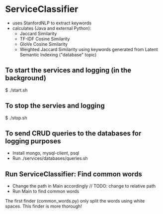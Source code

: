 # ServiceClassifier
- uses StanfordNLP to extract keywords
- calculates (Java and external Python):
    - Jaccard Similarity
    - TF-IDF Cosine Similarity
    - GloVe Cosine Similarity
    - Weighted Jaccard Similarity using keywords generated from Latent Semantic Indexing ("database" topic)

## To start the services and logging (in the background)
$ ./start.sh

## To stop the servies and logging
$ ./stop.sh

## To send CRUD queries to the databases for logging purposes
- Install mongo, mysql-client, psql
- Run ./services/databases/queries.sh

## Run ServiceClassifier: Find common words
- Change the path in Main accordingly   // TODO: change to relative path
- Run Main to find common words

The first finder (common_words.py) only split the words using white spaces. This finder is more thorough!
